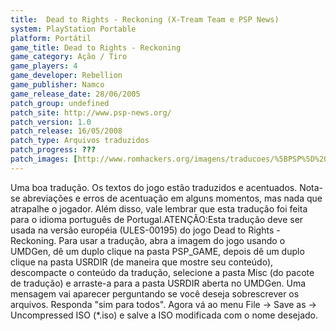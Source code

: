 ```yaml
---
title:  Dead to Rights - Reckoning (X-Tream Team e PSP News)
system: PlayStation Portable
platform: Portátil
game_title: Dead to Rights - Reckoning
game_category: Ação / Tiro
game_players: 4
game_developer: Rebellion
game_publisher: Namco
game_release_date: 28/06/2005
patch_group: undefined
patch_site: http://www.psp-news.org/
patch_version: 1.0
patch_release: 16/05/2008
patch_type: Arquivos traduzidos
patch_progress: ???
patch_images: [http://www.romhackers.org/imagens/traducoes/%5BPSP%5D%20Dead%20to%20Rights%20-%20Reckoning%20-%20X-Tream%20Team%20e%20PSP%20News%20-%201.jpg,http://www.romhackers.org/imagens/traducoes/%5BPSP%5D%20Dead%20to%20Rights%20-%20Reckoning%20-%20X-Tream%20Team%20e%20PSP%20News%20-%202.jpg,http://www.romhackers.org/imagens/traducoes/%5BPSP%5D%20Dead%20to%20Rights%20-%20Reckoning%20-%20X-Tream%20Team%20e%20PSP%20News%20-%203.jpg]
---
```

Uma boa tradução. Os textos do jogo estão traduzidos e acentuados. Nota-se abreviações e erros de acentuação em alguns momentos, mas nada que atrapalhe o jogador. Além disso, vale lembrar que esta tradução foi feita para o idioma português de Portugal.ATENÇÃO:Esta tradução deve ser usada na versão européia (ULES-00195) do jogo Dead to Rights - Reckoning. Para usar a tradução, abra a imagem do jogo usando o UMDGen, dê um duplo clique na pasta PSP_GAME, depois dê um duplo clique na pasta USRDIR (de maneira que mostre seu conteúdo), descompacte o conteúdo da tradução, selecione a pasta Misc (do pacote de tradução) e arraste-a para a pasta USRDIR aberta no UMDGen. Uma mensagem vai aparecer perguntando se você deseja sobrescrever os arquivos. Responda "sim para todos". Agora vá ao menu File -> Save as -> Uncompressed ISO (*.iso) e salve a ISO modificada com o nome desejado.